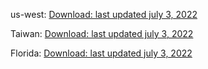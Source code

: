 us-west: [Download: last updated july 3, 2022](https://doc-0o-b8-docs.googleusercontent.com/docs/securesc/pf3s5skj8geb2hqisaeqkpd9g6lvpdhg/7t0rq06u4m9489m9hr5nsp8fc6kj54ph/1656961050000/08243545956482686901/08243545956482686901/1qU2wUu0LQkKXYtDxm2b63kIeBolZMhUD?e=download&ax=ACxEAsb1L9WsP95CqtOdXwKNdz7mA5MrWhoIzqa4wovHusWG2z6T62KkDbKgsxGLhkiwbhqqHCKRLfeX7OEagJ7H3YQZL8gzGPGp7Rh88RCJ7L18ma4ZFhm8jz3VGcntHBZ5gTeO-wIYkCG5IWuv9tVpt0JU2nLAijUaAzNFJ8ceq0z2Ir2AXCYQveLTFCgpR8zaoH6Vq2gPEFHUwipjy9j0tlHQUMlvUJpob7HomiMaWwqprqjfxAkxjGil21UDw2hEUxeBBf2p3nWWHvNrk0zqd8qSwfebZ4ji4X8LygrwmArGRwSLKx5xlm7bK6TF3l9SYBmz_yavs7mGGFv-1E-lI5DzL86YmnDC_zcqq-Dpe-NVqnTQCz-ZMOCIe0au4v2jRzDczIUpqw3SCU0tNeHR-6BmamAydVt9rx9A6XwYAv2RM3VpbfF76ttxsfLJrYMDQ7PQY_2k7dN_dt7KyaTZ3ehwrR0_OLb7k0fJvmzd40K8w03Z8txXL8CVc0ebhre1FB6unHOUAk4qecY7c_4sdIiQoDXOwkQFCB6ZcsSHuyjOQYsRd3tJNryGzuDuRKTybJt5T8tn7p14uqKotUAXEhjVOIDIzCDLZ6o1W5utrwjlL9xYchv0fw777kFq9dYqDLgER1iR_rHkKhJfFdmJybgenq1B7_6OfWiYnTcE38BCRWoMIJ5UCviR_EtvQ9jSQxego930gLQ3GYuhJdx1nYdOG2YojI9eNnijAmSCyjWwBmp40cRdR13iNVnbpzOsP7mz4GUs6XbswtaQL1m1&uuid=8f3f1004-eb9d-4c62-9222-7b45bc722f50&authuser=0&nonce=am12ij2m5534i&user=08243545956482686901&hash=l00tp76evhq3a5bhokt2tqp0cnpo4r2h)

Taiwan: [Download: last updated july 3, 2022]()

Florida: [Download: last updated july 3, 2022]()